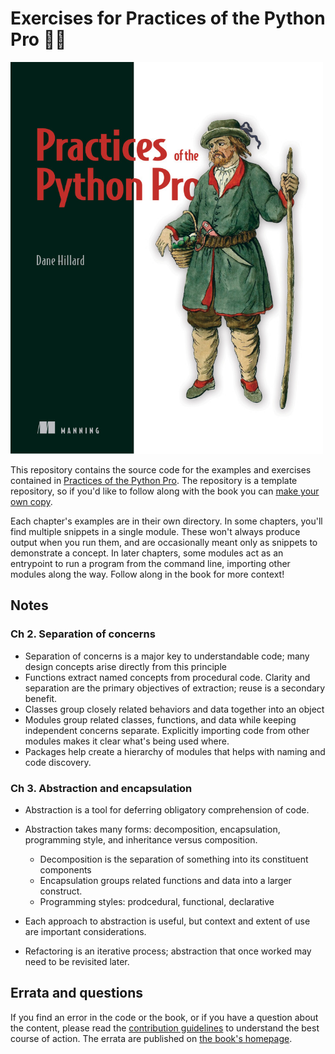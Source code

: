 # Exercises for Practices of the Python Pro 🐍📘

<img src="cover.png" width="500" alt="Practices of the Python Pro, a Manning book by Dane Hillard">

This repository contains the source code for the examples and exercises contained in [Practices of the Python Pro](https://bit.ly/the-python-pro).
The repository is a template repository, so if you'd like to follow along with the book you can [make your own copy](https://github.com/daneah/practices-of-the-python-pro/generate).

Each chapter's examples are in their own directory.
In some chapters, you'll find multiple snippets in a single module.
These won't always produce output when you run them, and are occasionally meant only as snippets to demonstrate a concept.
In later chapters, some modules act as an entrypoint to run a program from the command line, importing other modules along the way.
Follow along in the book for more context!

## Notes
### Ch 2. Separation of concerns
- Separation of concerns is a major key to understandable code; many design concepts arise directly from this principle
- Functions extract named concepts from procedural code. Clarity and separation are the primary objectives of extraction; reuse is a secondary benefit.
- Classes group closely related behaviors and data together into an object
- Modules group related classes, functions, and data while keeping independent concerns separate. Explicitly importing code from other modules makes it clear what's being used where.
- Packages help create a hierarchy of modules that helps with naming and code discovery.

### Ch 3. Abstraction and encapsulation
- Abstraction is a tool for deferring obligatory comprehension of code.
- Abstraction takes many forms: decomposition, encapsulation, programming style, and inheritance versus composition.
    - Decomposition is the separation of something into its constituent components
    - Encapsulation groups related functions and data into a larger construct.
    - Programming styles: prodcedural, functional, declarative

- Each approach to abstraction is useful, but context and extent of use are important considerations.
- Refactoring is an iterative process; abstraction that once worked may need to be revisited later.

## Errata and questions

If you find an error in the code or the book, or if you have a question about the content, please read the [contribution guidelines](.github/CONTRIBUTING.md) to understand the best course of action.
The errata are published on [the book's homepage](https://bit.ly/the-python-pro).
